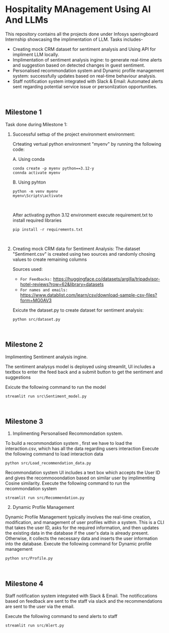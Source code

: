 # Hospitality MAnagement Using AI And LLMs

This repository contains all the projects done under Infosys speringboard Internship showcasing the implimentation of LLM. Tasks includes-
- Creating mock CRM dataset for sentiment analysis and Using API for impliment LLM locally.
- Implimentation of sentiment analysis ingine: to generate real-time alerts and suggestion based on detected changes in guest sentiment.
- Personalised recommondation system and Dynamic profile management system: successfully updates based on real-time behaviour analysis.
- Staff notification system integrated with Slack & Email: Automated alerts sent regarding potential service issue or personilzation opportunities.

<br>

## Milestone 1

Task done during Milestone 1:
1. Successful settup of the project environment environment:
   
   Crteating vertual python environment "myenv" by running the following code:

   A. Using conda
    ```
    conda create -p myenv python==3.12-y
    connda activate myenv
    ```
   B. Using pyhton
    ```
    python -m venv myenv
    myenv\Scripts\activate
    ```
    <br>

    After activating python 3.12 environment execute requirement.txt to install required libraries
    ```
    pip install -r requirements.txt
    ```
    <br>
2. Creating mock CRM data for Sentiment Analysis:
    The dataset "Sentiment.csv" is created using two sources and randomly chosing values to create remaining columns
  
    Sources used:
    - `For Feedbacks:`  https://huggingface.co/datasets/argilla/tripadvisor-hotel-reviews?row=62&library=datasets
    - `For names and emails:`  https://www.datablist.com/learn/csv/download-sample-csv-files?form=MG0AV3
  
    Exicute the dataset.py to create dataset for sentiment analysis:
    ```
    python src/dataset.py
    ```
<br>

## Milestone 2

Implimenting Sentiment analysis ingine.

The sentiment analysys model is deployed using streamlit, UI includes a textbox to enter the feed back and a submit button to get the sentiment and suggestions

Exicute the following command to run the model

```
streamlit run src\Sentiment_model.py
```
<br>

## Milestone 3

1. Implimenting Personalised Recommondation system.

To build a recommondation system , first we have to load the interaction.csv, which has all the data regarding users interaction
Execute the following command to load interaction data
```
python src/Load_recommendation_data.py
```

Recommondation system UI includes a text box which accepts the User ID and gives the recommooondation based on similar user by implimenting Cosine similarity.
Execute the following command to run the recommondation system
```
streamlit run src/Recommendation.py
```

2. Dynamic Profile Management

Dynamic Profile Management typically involves the real-time creation, modification, and management of user profiles within a system. This is a CLI that takes the user ID, asks for the required information, and then updates the existing data in the database if the user's data is already present. Otherwise, it collects the necessary data and inserts the user information into the database.
Execute the following command for Dynamic profile management
```
python src/Profile.py
```
<br>

## Milestone 4

Staff notification system integrated with Slack & Email. The notificcations based on feedback are sent to the staff via slack and the recommendations are sent to the user via the email. 

Execute the following command to send alerts to staff
```
streamlit run src/Alert.py
```
